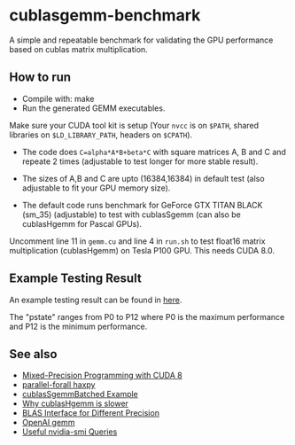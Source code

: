 # cublasgemm-benchmark

A simple and repeatable benchmark for validating the GPU performance based on cublas matrix multiplication.



## How to run

* Compile with: make
* Run the generated GEMM executables.

Make sure your CUDA tool kit is setup (Your `nvcc` is on `$PATH`, shared libraries on `$LD_LIBRARY_PATH`, headers on `$CPATH`).

* The code does `C=alpha*A*B+beta*C` with square matrices A, B and C and repeate 2 times (adjustable to test longer for more stable result). 

* The sizes of A,B and C are upto (16384,16384) in default test (also adjustable to fit your GPU memory size).

* The default code runs benchmark for GeForce GTX TITAN BLACK (sm_35) (adjustable) to test with cublasSgemm (can also be cublasHgemm for Pascal GPUs).

Uncomment line 11 in `gemm.cu` and line 4 in `run.sh` to test float16 matrix multiplication (cublasHgemm) on Tesla P100 GPU. This needs CUDA 8.0.

## Example Testing  Result

An example testing result can be found in [here](https://github.com/hma02/cublasgemm-benchmark/blob/master/example/output.txt).

The "pstate" ranges from P0 to P12 where P0 is the maximum performance and P12 is the minimum performance.

## See also

* [Mixed-Precision Programming with CUDA 8](https://devblogs.nvidia.com/parallelforall/mixed-precision-programming-cuda-8/)
* [parallel-forall haxpy](https://github.com/parallel-forall/code-samples/tree/master/posts/mixed-precision)
* [cublasSgemmBatched Example](https://github.com/pyrovski/cublasSgemmBatched-example)
* [Why cublasHgemm is slower](https://devtalk.nvidia.com/default/topic/972337/gpu-accelerated-libraries/why-cublashgemm-is-slower-more-than-cublassgemm-when-i-use-/)
* [BLAS Interface for Different Precision](http://www.netlib.org/utk/people/JackDongarra/WEB-PAGES/Batched-BLAS-2016/Day1/precision-blas.pdf)
* [OpenAI gemm](https://github.com/openai/openai-gemm)
* [Useful nvidia-smi Queries](http://nvidia.custhelp.com/app/answers/detail/a_id/3751/~/useful-nvidia-smi-queries)
